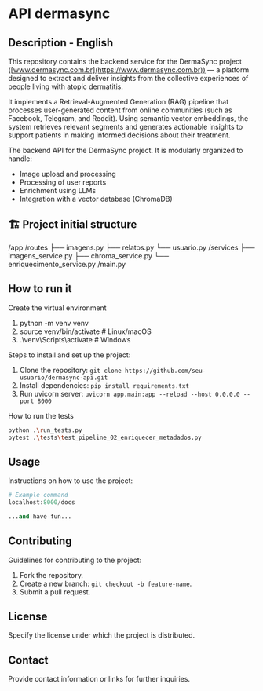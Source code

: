 # API dermasync

## Description - English

This repository contains the backend service for the DermaSync project ([www.dermasync.com.br](https://www.dermasync.com.br)) — a platform designed to extract and deliver insights from the collective experiences of people living with atopic dermatitis.

It implements a Retrieval-Augmented Generation (RAG) pipeline that processes user-generated content from online communities (such as Facebook, Telegram, and Reddit). Using semantic vector embeddings, the system retrieves relevant segments and generates actionable insights to support patients in making informed decisions about their treatment.

The backend API for the DermaSync project. It is modularly organized to handle:
- Image upload and processing
- Processing of user reports
- Enrichment using LLMs
- Integration with a vector database (ChromaDB)

## 🏗️ Project initial structure

/app
/routes
├── imagens.py
├── relatos.py
└── usuario.py
/services
├── imagens_service.py
├── chroma_service.py
└── enriquecimento_service.py
/main.py


## How to run it

Create the virtual environment

1. python -m venv venv
2. source venv/bin/activate  # Linux/macOS
3. .\venv\Scripts\activate   # Windows

Steps to install and set up the project:
1. Clone the repository: `git clone https://github.com/seu-usuario/dermasync-api.git`
2. Install dependencies: `pip install requirements.txt`
3. Run uvicorn server: `uvicorn app.main:app --reload --host 0.0.0.0 --port 8000`

How to run the tests
```bash
python .\run_tests.py
pytest .\tests\test_pipeline_02_enriquecer_metadados.py
```


## Usage
Instructions on how to use the project:
```python
# Example command
localhost:8000/docs

...and have fun...
```

## Contributing
Guidelines for contributing to the project:
1. Fork the repository.
2. Create a new branch: `git checkout -b feature-name`.
3. Submit a pull request.

## License
Specify the license under which the project is distributed.

## Contact
Provide contact information or links for further inquiries.